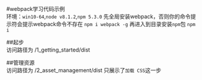 #webpack学习代码示例  
环境：`win10-64`,`node v8.1.2`,`npm 5.3.0`
先全局安装webpack，否则你的命令提示符会提示webpack命令不存在
`npm i webpack -g`
再进入到目录安装`npm`包
`npm i`

##起步  
访问路径为 /1_getting_started/dist

##管理资源  
访问路径为 /2_asset_management/dist
只展示了`加载 CSS`这一步